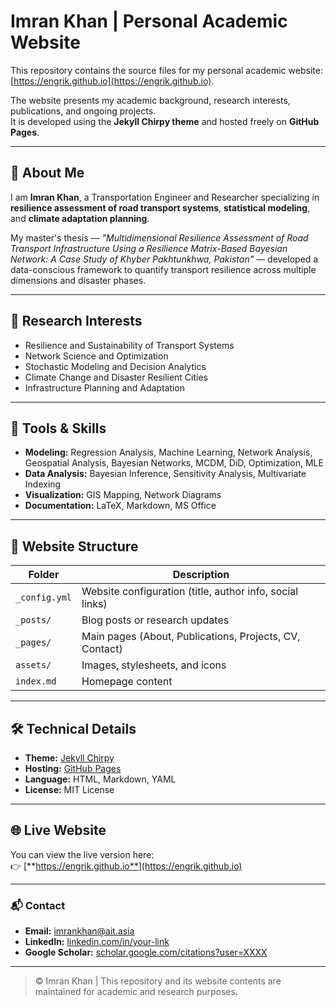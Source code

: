 # Imran Khan | Personal Academic Website

This repository contains the source files for my personal academic website: [https://engrik.github.io](https://engrik.github.io).

The website presents my academic background, research interests, publications, and ongoing projects.  
It is developed using the **Jekyll Chirpy theme** and hosted freely on **GitHub Pages**.

---

## 🧠 About Me
I am **Imran Khan**, a Transportation Engineer and Researcher specializing in **resilience assessment of road transport systems**, **statistical modeling**, and **climate adaptation planning**.

My master's thesis — *"Multidimensional Resilience Assessment of Road Transport Infrastructure Using a Resilience Matrix-Based Bayesian Network: A Case Study of Khyber Pakhtunkhwa, Pakistan"* — developed a data-conscious framework to quantify transport resilience across multiple dimensions and disaster phases.

---

## 📘 Research Interests
- Resilience and Sustainability of Transport Systems
- Network Science and Optimization
- Stochastic Modeling and Decision Analytics
- Climate Change and Disaster Resilient Cities
- Infrastructure Planning and Adaptation  

---

## 🧩 Tools & Skills
- **Modeling:** Regression Analysis, Machine Learning, Network Analysis, Geospatial Analysis, Bayesian Networks, MCDM, DiD, Optimization, MLE 
- **Data Analysis:** Bayesian Inference, Sensitivity Analysis, Multivariate Indexing  
- **Visualization:** GIS Mapping, Network Diagrams 
- **Documentation:** LaTeX, Markdown, MS Office  

---

## 📄 Website Structure
| Folder | Description |
|--------|--------------|
| `_config.yml` | Website configuration (title, author info, social links) |
| `_posts/` | Blog posts or research updates |
| `_pages/` | Main pages (About, Publications, Projects, CV, Contact) |
| `assets/` | Images, stylesheets, and icons |
| `index.md` | Homepage content |

---

## 🛠️ Technical Details
- **Theme:** [Jekyll Chirpy](https://github.com/cotes2020/jekyll-theme-chirpy)  
- **Hosting:** [GitHub Pages](https://pages.github.com/)  
- **Language:** HTML, Markdown, YAML  
- **License:** MIT License  

---

## 🌐 Live Website
You can view the live version here:  
👉 [**https://engrik.github.io**](https://engrik.github.io)

---

### 📬 Contact
- **Email:** imrankhan@ait.asia  
- **LinkedIn:** [linkedin.com/in/your-link]()  
- **Google Scholar:** [scholar.google.com/citations?user=XXXX]()  

---

> © Imran Khan | This repository and its website contents are maintained for academic and research purposes.
